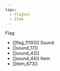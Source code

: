 ```yaml
---
tags:
  - FlagSet
  - Item
---
```

Flag:
- [[flag_11193]]
Sound:
- [[sound_17]]
- [[sound_43]]
- [[sound_44]]
Item:
- [[item_673]]
